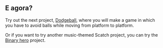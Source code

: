 ## E agora?

Try out the next project, [Dodgeball](https://projects.raspberrypi.org/en/projects/dodgeball), where you will make a game in which you have to avoid balls while moving from platform to platform.

Or if you want to try another music-themed Scatch project, you can try the [Binary hero](https://projects.raspberrypi.org/en/projects/binary-hero) project.